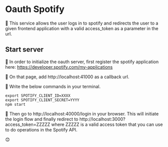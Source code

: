 # Oauth Spotify
🎵 This service allows the user logs in to spotify and redirects the user to a given frontend application with a valid access_token as a parameter in the url.

## Start server
🎵 In order to initialize the oauth server, first register the spotify application here:
https://developer.spotify.com/my-applications

🎵 On that page, add http://localhost:41000 as a callback url.

🎵 Write the below commands in your terminal.

```
export SPOTIFY_CLIENT_ID=XXXX
export SPOTIFY_CLIENT_SECRET=YYYY
npm start
```

🎵 Then go to http://localhost:40000/login in your browser. This will initiate the login flow and finally redirect to http://localhost:3000?access_token=ZZZZZ where ZZZZZ is a valid access token that you can use to do operations in the Spotify API.

😊